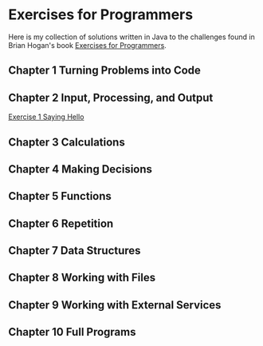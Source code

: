 # Exercises for Programmers
Here is my collection of solutions written in Java to the challenges found in Brian Hogan's book [Exercises for Programmers](https://pragprog.com/book/bhwb/exercises-for-programmers).

## Chapter 1 Turning Problems into Code
## Chapter 2 Input, Processing, and Output
[Exercise 1 Saying Hello](https://github.com/jamesdschmidt/exercises-for-programmers/tree/master/exercise-01-saying-hello)
## Chapter 3 Calculations
## Chapter 4 Making Decisions
## Chapter 5 Functions
## Chapter 6 Repetition
## Chapter 7 Data Structures
## Chapter 8 Working with Files
## Chapter 9 Working with External Services
## Chapter 10 Full Programs
